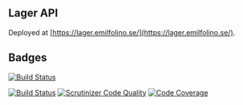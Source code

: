 ## Lager API

Deployed at [https://lager.emilfolino.se/](https://lager.emilfolino.se/).


## Badges

[![Build Status](https://travis-ci.org/emilfolino/order_api.svg?branch=master)](https://travis-ci.org/emilfolino/order_api)



[![Build Status](https://scrutinizer-ci.com/g/canax/remserver/badges/build.png?b=master)](https://scrutinizer-ci.com/g/canax/remserver/build-status/master)
[![Scrutinizer Code Quality](https://scrutinizer-ci.com/g/canax/remserver/badges/quality-score.png?b=master)](https://scrutinizer-ci.com/g/canax/remserver/?branch=master)
[![Code Coverage](https://scrutinizer-ci.com/g/canax/remserver/badges/coverage.png?b=master)](https://scrutinizer-ci.com/g/canax/remserver/?branch=master)
